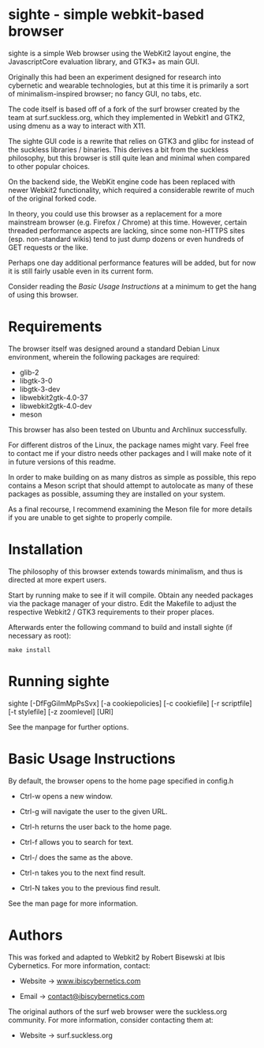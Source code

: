 # sighte - simple webkit-based browser

sighte is a simple Web browser using the WebKit2 layout engine, the
JavascriptCore evaluation library, and GTK3+ as main GUI.

Originally this had been an experiment designed for research into
cybernetic and wearable technologies, but at this time it is primarily a
sort of minimalism-inspired browser; no fancy GUI, no tabs, etc.

The code itself is based off of a fork of the surf browser created by the
team at surf.suckless.org, which they implemented in Webkit1 and GTK2,
using dmenu as a way to interact with X11.

The sighte GUI code is a rewrite that relies on GTK3 and glibc for instead
of the suckless libraries / binaries. This derives a bit from the suckless
philosophy, but this browser is still quite lean and minimal when compared
to other popular choices.

On the backend side, the WebKit engine code has been replaced with newer
Webkit2 functionality, which required a considerable rewrite of much of the
original forked code.

In theory, you could use this browser as a replacement for a more mainstream
browser (e.g. Firefox / Chrome) at this time. However, certain threaded
performance aspects are lacking, since some non-HTTPS sites (esp. non-standard
wikis) tend to just dump dozens or even hundreds of GET requests or the like.

Perhaps one day additional performance features will be added, but for now
it is still fairly usable even in its current form.

Consider reading the *Basic Usage Instructions* at a minimum to get the hang
of using this browser.


# Requirements

The browser itself was designed around a standard Debian Linux environment,
wherein the following packages are required:

* glib-2
* libgtk-3-0
* libgtk-3-dev
* libwebkit2gtk-4.0-37
* libwebkit2gtk-4.0-dev
* meson

This browser has also been tested on Ubuntu and Archlinux successfully.

For different distros of the Linux, the package names might vary. Feel free
to contact me if your distro needs other packages and I will make note of it
in future versions of this readme.

In order to make building on as many distros as simple as possible, this
repo contains a Meson script that should attempt to autolocate as many of
these packages as possible, assuming they are installed on your system.

As a final recourse, I recommend examining the Meson file for more details if
you are unable to get sighte to properly compile.


# Installation

The philosophy of this browser extends towards minimalism, and thus is
directed at more expert users.

Start by running make to see if it will compile. Obtain any needed packages
via the package manager of your distro. Edit the Makefile to adjust the
respective Webkit2 / GTK3 requirements to their proper places.

Afterwards enter the following command to build and install sighte (if
necessary as root):

```
make install
```

# Running sighte

sighte [-DfFgGiImMpPsSvx] [-a cookiepolicies] [-c cookiefile]
       [-r scriptfile] [-t stylefile] [-z zoomlevel] [URI]

See the manpage for further options.


# Basic Usage Instructions

By default, the browser opens to the home page specified in config.h

* Ctrl-w opens a new window.

* Ctrl-g will navigate the user to the given URL.

* Ctrl-h returns the user back to the home page.

* Ctrl-f allows you to search for text.

* Ctrl-/ does the same as the above.

* Ctrl-n takes you to the next find result.

* Ctrl-N takes you to the previous find result.

See the man page for more information.


# Authors

This was forked and adapted to Webkit2 by Robert Bisewski at Ibis
Cybernetics. For more information, contact:

* Website -> www.ibiscybernetics.com

* Email -> contact@ibiscybernetics.com

The original authors of the surf web browser were the suckless.org
community. For more information, consider contacting them at:

* Website -> surf.suckless.org
